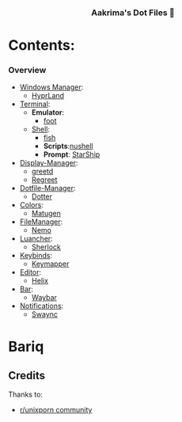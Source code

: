 <div align="center">
    <h3> Aakrima's Dot Files 📁</h3>
</div>

# Contents:

### Overview 

- [Windows Manager]():
  - [HyprLand](#hypr)
- [Terminal]():
  - **Emulator**:
    - [foot](https://codeberg.org/dnkl/foot)
  - [Shell](): 
    - [fish](https://fishshell.com/)
    - **Scripts**:[nushell](https://www.nushell.sh/)
    - **Prompt**: [StarShip](https://starship.rs/guide/#%F0%9F%9A%80-installation)
- [Display-Manager]():
  - [greetd](https://sr.ht/~kennylevinsen/greetd/)
  - [Regreet](https://github.com/rharish101/ReGreet)
- [Dotfile-Manager]():
  - [Dotter](https://github.com/SuperCuber/dotter)
- [Colors]():
  - [Matugen](https://github.com/InioX/matugen/)
- [FileManager]():
  - [Nemo](https://github.com/linuxmint/nemo)
- [Luancher]():
  - [Sherlock](https://github.com/Skxxtz/sherlock)
- [Keybinds]():
  - [Keymapper](https://github.com/houmain/keymapper)
- [Editor]():
  - [Helix](https://helix-editor.com/)
- [Bar]():
  - [Waybar](https://github.com/Alexays/Waybar)
- [Notifications]():
  - [Swaync](https://github.com/ErikReider/SwayNotificationCenter)

# Bariq


## Credits

Thanks to:

- [r/unixporn community](https://www.reddit.com/r/unixporn/)


